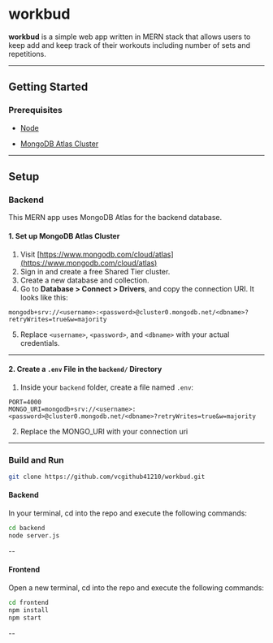 # workbud

**workbud** is a simple web app written in MERN stack that allows users to keep add and keep track of their workouts including number of sets and repetitions.

---

## Getting Started

### Prerequisites

- [Node](https://nodejs.org/en/download)

- [MongoDB Atlas Cluster](https://www.mongodb.com/cloud/atlas)

---

## Setup

### Backend

This MERN app uses MongoDB Atlas for the backend database.

#### 1. Set up MongoDB Atlas Cluster

1. Visit [https://www.mongodb.com/cloud/atlas](https://www.mongodb.com/cloud/atlas)
2. Sign in and create a free Shared Tier cluster.
3. Create a new database and collection.
4. Go to **Database > Connect > Drivers**, and copy the connection URI. It looks like this:
```
mongodb+srv://<username>:<password>@cluster0.mongodb.net/<dbname>?retryWrites=true&w=majority
```

5. Replace `<username>`, `<password>`, and `<dbname>` with your actual credentials.

---

#### 2. Create a `.env` File in the `backend/` Directory

1. Inside your `backend` folder, create a file named `.env`:

```env
PORT=4000
MONGO_URI=mongodb+srv://<username>:<password>@cluster0.mongodb.net/<dbname>?retryWrites=true&w=majority
```

2. Replace the MONGO_URI with your connection uri

---

### Build and Run

```sh
git clone https://github.com/vcgithub41210/workbud.git
```

#### Backend

In your terminal, cd into the repo and execute the following commands:
```sh
cd backend
node server.js
```
--

#### Frontend

Open a new terminal, cd into the repo and execute the following commands:
```sh
cd frontend
npm install
npm start
```
--

